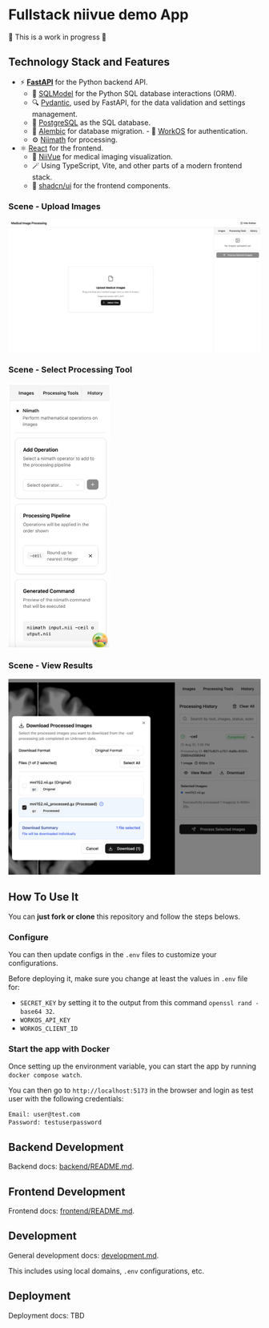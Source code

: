 # Fullstack niivue demo App

🚧 This is a work in progress 🚧


## Technology Stack and Features

- ⚡️ [**FastAPI**](https://fastapi.tiangolo.com) for the Python backend API.
    - 🧰 [SQLModel](https://sqlmodel.tiangolo.com) for the Python SQL database interactions (ORM).
    - 🔍 [Pydantic](https://docs.pydantic.dev), used by FastAPI, for the data validation and settings management.
    - 💾 [PostgreSQL](https://www.postgresql.org) as the SQL database.
    - 🔄 [Alembic](https://alembic.sqlalchemy.org/en/latest/) for database migration.
    - 🔑 [WorkOS](https://workos.com/) for authentication.
    - ⚙️ [Niimath](https://github.com/rordenlab/niimath) for processing.
- ⚛️ [React](https://react.dev) for the frontend.
    - 🩻 [NiiVue](https://niivue.com/) for medical imaging visualization.
    - 🪄 Using TypeScript, Vite, and other parts of a modern frontend stack.
    - 🎨 [shadcn/ui](https://ui.shadcn.com/) for the frontend components.

### Scene - Upload Images
![Upload images](img/scene-upload.png)

### Scene - Select Processing Tool
<!-- ![Processing tool](img/processing-tool.png) -->
<img src="img/processing-tool.png" style="width: 40%">

### Scene - View Results
![View result](img/view-result.png)

## How To Use It

You can **just fork or clone** this repository and follow the steps belows.

### Configure

You can then update configs in the `.env` files to customize your configurations.

Before deploying it, make sure you change at least the values  in `.env` file for:

- `SECRET_KEY` by setting it to the output from this command `openssl rand -base64 32`.
- `WORKOS_API_KEY`
- `WORKOS_CLIENT_ID`

### Start the app with Docker

Once setting up the environment variable, you can start the app by running `docker compose watch`.

You can then go to `http://localhost:5173` in the browser and login as test user with the following credentials:
```
Email: user@test.com
Password: testuserpassword
```

## Backend Development

Backend docs: [backend/README.md](./backend/README.md).

## Frontend Development

Frontend docs: [frontend/README.md](./frontend/README.md).

## Development

General development docs: [development.md](./development.md).

This includes using local domains, `.env` configurations, etc.

## Deployment

Deployment docs: TBD


